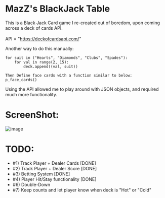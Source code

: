 # MazZ's BlackJack Table
This is a Black Jack Card game I re-created out of boredom, upon coming across a deck of cards API.
<br />
<br />
API = "https://deckofcardsapi.com/"

Another way to do this manually:

    for suit in ("Hearts", "Diamonds", "Clubs", "Spades"):
        for val in range(2, 15):
            deck.append((val, suit))

    Then Define face cards with a function similar to below: p_face_cards()


Using the API allowed me to play around with JSON objects, and required much more functionality.

# ScreenShot:
![image](https://user-images.githubusercontent.com/22335730/223208641-4e3ee1cf-2e69-46e4-a3f8-b43f02cb6d4d.png)
# TODO: 
- #1) Track Player + Dealer Cards [DONE]
- #2) Track Player + Dealer Score [DONE]
- #3) Betting System [DONE]
- #4) Player Hit/Stay functionality [DONE]
- #6) Double-Down
- #7) Keep counts and let player know when deck is "Hot" or "Cold"


